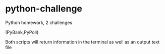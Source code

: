 # python-challenge

Python homework, 2 challenges

(PyBank,PyPoll)


Both scripts will return information in the terminal as well as an output text file

